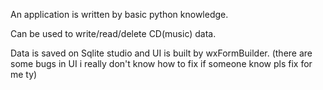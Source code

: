 An application is written by basic python knowledge.

Can be used to write/read/delete CD(music) data.

Data is saved on Sqlite studio and UI is built by wxFormBuilder. (there are some bugs in UI i really don't know how to fix if someone know pls fix for me ty) 
